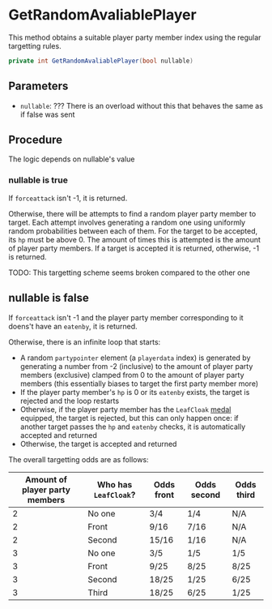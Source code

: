 # GetRandomAvaliablePlayer
This method obtains a suitable player party member index using the regular targetting rules.

```cs
private int GetRandomAvaliablePlayer(bool nullable)
```

## Parameters

- `nullable`: ??? There is an overload without this that behaves the same as if false was sent

## Procedure
The logic depends on nullable's value

### nullable is true
If `forceattack` isn't -1, it is returned.

Otherwise, there will be attempts to find a random player party member to target. Each attempt involves generating a random one using uniformly random probabilities between each of them. For the target to be accepted, its `hp` must be above 0. The amount of times this is attempted is the amount of player party members. If a target is accepted it is returned, otherwise, -1 is returned.

TODO: This targetting scheme seems broken compared to the other one

## nullable is false
If `forceattack` isn't -1 and the player party member corresponding to it doens't have an `eatenby`, it is returned.

Otherwise, there is an infinite loop that starts:

- A random `partypointer` element (a `playerdata` index) is generated by generating a number from -2 (inclusive) to the amount of player party members (exclusive) clamped from 0 to the amount of player party members (this essentially biases to target the first party member more)
- If the player party member's `hp` is 0 or its `eatenby` exists, the target is rejected and the loop restarts
- Otherwise, if the player party member has the `LeafCloak` [medal](../../../Enums%20and%20IDs/Medal.md) equipped, the target is rejected, but this can only happen once: if another target passes the `hp` and `eatenby` checks, it is automatically accepted and returned
- Otherwise, the target is accepted and returned

The overall targetting odds are as follows:

|Amount of player party members|Who has `LeafCloak`?|Odds front|Odds second|Odds third|
|-----------------------------|--------------------|----------|----------|----------|
|2|No one|3/4|1/4|N/A|
|2|Front|9/16|7/16|N/A|
|2|Second|15/16|1/16|N/A|
|3|No one|3/5|1/5|1/5|
|3|Front|9/25|8/25|8/25|
|3|Second|18/25|1/25|6/25|
|3|Third|18/25|6/25|1/25|
